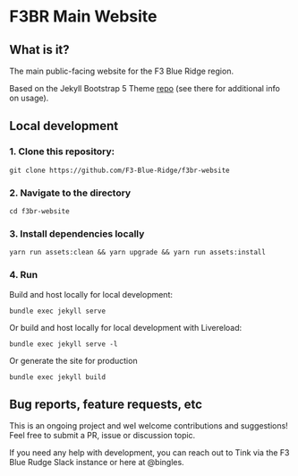 # F3BR Main Website

## What is it?
The main public-facing website for the F3 Blue Ridge region.

Based on the Jekyll Bootstrap 5 Theme [repo](https://github.com/jonaharagon/jekyll-bootstrap-theme )   (see there for additional info on usage).


## Local development

### 1. Clone this repository:

```
git clone https://github.com/F3-Blue-Ridge/f3br-website
```


### 2. Navigate to the directory

```
cd f3br-website
```

### 3. Install dependencies locally

```
yarn run assets:clean && yarn upgrade && yarn run assets:install
```

### 4. Run

Build and host locally for local development:
```
bundle exec jekyll serve
```

Or build and host locally for local development with Livereload:
```
bundle exec jekyll serve -l
```

Or generate the site for production
```
bundle exec jekyll build
```


## Bug reports, feature requests, etc

This is an ongoing project and weI welcome contributions and suggestions! Feel free to submit a PR, issue or discussion topic.

If you need any help with development, you can reach out to Tink via the F3 Blue Rudge Slack instance or here at @bingles.
